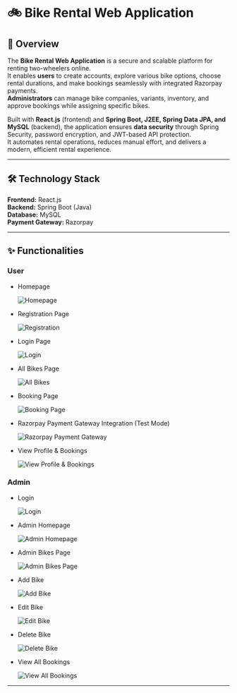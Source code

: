 # 🚲 Bike Rental Web Application

## 📌 Overview
The **Bike Rental Web Application** is a secure and scalable platform for renting two-wheelers online.  
It enables **users** to create accounts, explore various bike options, choose rental durations, and make bookings seamlessly with integrated Razorpay payments.  
**Administrators** can manage bike companies, variants, inventory, and approve bookings while assigning specific bikes.  

Built with **React.js** (frontend) and **Spring Boot, J2EE, Spring Data JPA, and MySQL** (backend), the application ensures **data security** through Spring Security, password encryption, and JWT-based API protection.  
It automates rental operations, reduces manual effort, and delivers a modern, efficient rental experience. 

---

## 🛠️ Technology Stack
**Frontend:** React.js  
**Backend:** Spring Boot (Java)  
**Database:** MySQL  
**Payment Gateway:** Razorpay  

---

## ✨ Functionalities

### **User**
- Homepage
  
  ![Homepage](screenshots/Homepage.png)

- Registration Page
  
  ![Registration](screenshots/Registration.png)
  
- Login Page
  
  ![Login](screenshots/Login.png)
  
- All Bikes Page
  
  ![All Bikes](screenshots/Bikes.png)
  
- Booking Page
  
  ![Booking Page](screenshots/Booking%20Page.png)
  
- Razorpay Payment Gateway Integration (Test Mode)
  
  ![Razorpay Payment Gateway](screenshots/Razorpay%20Payment%20Gateway%20Integration.png)
  
- View Profile & Bookings
  
  ![View Profile & Bookings](screenshots/View%20Profile%20%26%20Bookings.png)

### **Admin**
- Login
  
  ![Login](screenshots/Login.png)
  
- Admin Homepage
  
  ![Admin Homepage](screenshots/Admin%20Homepage.png)
  
- Admin Bikes Page
  
  ![Admin Bikes Page](screenshots/Admin%20Bikes%20Page.png)
  
- Add Bike
  
  ![Add Bike](screenshots/Add%20Bike.png)
  
- Edit Bike
  
  ![Edit Bike](screenshots/Edit%20Bike.png)
  
- Delete Bike

  ![Delete Bike](screenshots/Delete.jpg)
  
- View All Bookings
  
  ![View All Bookings](screenshots/View%20All%20Bookings.png)
  
---
